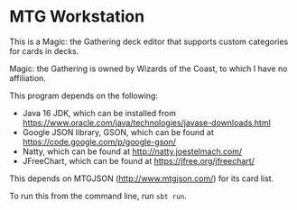 # MTG Workstation
This is a Magic: the Gathering deck editor that supports custom categories for cards in decks.

Magic: the Gathering is owned by Wizards of the Coast, to which I have no affiliation.

This program depends on the following:
 - Java 16 JDK, which can be installed from https://www.oracle.com/java/technologies/javase-downloads.html
 - Google JSON library, GSON, which can be found at https://code.google.com/p/google-gson/
 - Natty, which can be found at http://natty.joestelmach.com/
 - JFreeChart, which can be found at https://jfree.org/jfreechart/

This depends on MTGJSON (http://www.mtgjson.com/) for its card list.

To run this from the command line, run `sbt run`.
